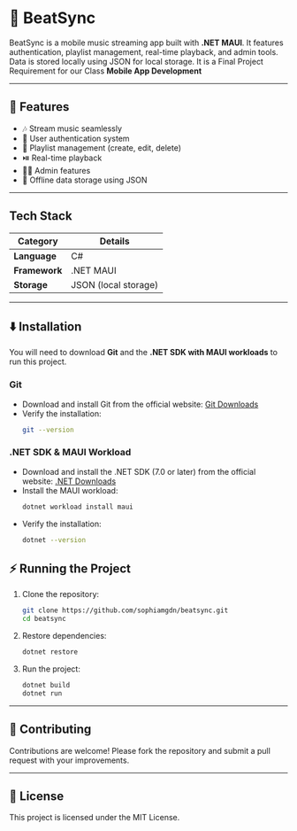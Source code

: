 # 🎵 BeatSync  

BeatSync is a mobile music streaming app built with **.NET MAUI**. It features authentication, playlist management, real-time playback, and admin tools. Data is stored locally using JSON for local storage. It is a Final Project Requirement for our Class **Mobile App Development**  

---

## 🚀 Features  

- 🎶 Stream music seamlessly  
- 🔑 User authentication system  
- 📂 Playlist management (create, edit, delete)  
- ⏯️ Real-time playback  
- 👨‍💻 Admin features  
- 💾 Offline data storage using JSON  

---

## Tech Stack  
| Category     | Details |
|--------------|----------------------------------------------|
| **Language** | C#                                           |
| **Framework**| .NET MAUI                                    |
| **Storage**  | JSON (local storage)                     |

---

## ⬇️ Installation  

You will need to download **Git** and the **.NET SDK with MAUI workloads** to run this project.  

### Git  
- Download and install Git from the official website: [Git Downloads](https://git-scm.com/downloads)  
- Verify the installation:  
  ```bash
  git --version
  ```

### .NET SDK & MAUI Workload  
- Download and install the .NET SDK (7.0 or later) from the official website: [.NET Downloads](https://dotnet.microsoft.com/en-us/download)  
- Install the MAUI workload:  
  ```bash
  dotnet workload install maui
  ```
- Verify the installation:  
  ```bash
  dotnet --version
  ```
## ⚡ Running the Project  

1. Clone the repository:  
   ```bash
   git clone https://github.com/sophiamgdn/beatsync.git
   cd beatsync
   ```

2. Restore dependencies:  
   ```bash
   dotnet restore
   ```

3. Run the project:  
   ```bash
   dotnet build
   dotnet run
   ```

---

## 🤝 Contributing  

Contributions are welcome! Please fork the repository and submit a pull request with your improvements.  

---

## 📜 License  

This project is licensed under the MIT License.  



